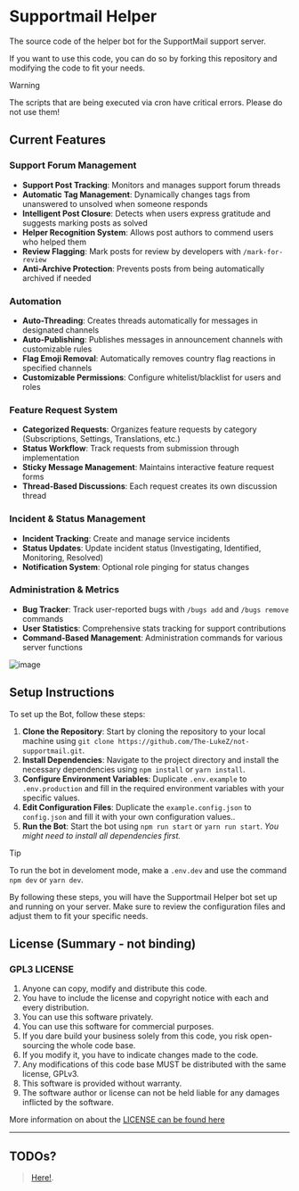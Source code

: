 # Supportmail Helper

The source code of the helper bot for the SupportMail support server.

If you want to use this code, you can do so by forking this repository and modifying the code to fit your needs.

> [!WARNING]
> The scripts that are being executed via cron have critical errors. Please do not use them!

## Current Features

### Support Forum Management

- **Support Post Tracking**: Monitors and manages support forum threads
- **Automatic Tag Management**: Dynamically changes tags from unanswered to unsolved when someone responds
- **Intelligent Post Closure**: Detects when users express gratitude and suggests marking posts as solved
- **Helper Recognition System**: Allows post authors to commend users who helped them
- **Review Flagging**: Mark posts for review by developers with `/mark-for-review`
- **Anti-Archive Protection**: Prevents posts from being automatically archived if needed

### Automation

- **Auto-Threading**: Creates threads automatically for messages in designated channels
- **Auto-Publishing**: Publishes messages in announcement channels with customizable rules
- **Flag Emoji Removal**: Automatically removes country flag reactions in specified channels
- **Customizable Permissions**: Configure whitelist/blacklist for users and roles

### Feature Request System

- **Categorized Requests**: Organizes feature requests by category (Subscriptions, Settings, Translations, etc.)
- **Status Workflow**: Track requests from submission through implementation
- **Sticky Message Management**: Maintains interactive feature request forms
- **Thread-Based Discussions**: Each request creates its own discussion thread

### Incident & Status Management

- **Incident Tracking**: Create and manage service incidents
- **Status Updates**: Update incident status (Investigating, Identified, Monitoring, Resolved)
- **Notification System**: Optional role pinging for status changes

### Administration & Metrics

- **Bug Tracker**: Track user-reported bugs with `/bugs add` and `/bugs remove` commands
- **User Statistics**: Comprehensive stats tracking for support contributions
- **Command-Based Management**: Administration commands for various server functions

![image](https://github.com/user-attachments/assets/6249640a-5e66-43dc-90ef-6d66e2e86cc6)

## Setup Instructions

To set up the Bot, follow these steps:

1. **Clone the Repository**: Start by cloning the repository to your local machine using `git clone https://github.com/The-LukeZ/not-supportmail.git`.
2. **Install Dependencies**: Navigate to the project directory and install the necessary dependencies using `npm install` or `yarn install`.
3. **Configure Environment Variables**: Duplicate `.env.example` to `.env.production` and fill in the required environment variables with your specific values.
4. **Edit Configuration Files**: Duplicate the `example.config.json` to `config.json` and fill it with your own configuration values..
5. **Run the Bot**: Start the bot using `npm run start` or `yarn run start`. _You might need to install all dependencies first._

> [!TIP]
> To run the bot in develoment mode, make a `.env.dev` and use the command `npm dev` or `yarn dev`.

By following these steps, you will have the Supportmail Helper bot set up and running on your server. Make sure to review the configuration files and adjust them to fit your specific needs.

## License (Summary - not binding)

### **GPL3 LICENSE**

1. Anyone can copy, modify and distribute this code.
2. You have to include the license and copyright notice with each and every distribution.
3. You can use this software privately.
4. You can use this software for commercial purposes.
5. If you dare build your business solely from this code, you risk open-sourcing the whole code base.
6. If you modify it, you have to indicate changes made to the code.
7. Any modifications of this code base MUST be distributed with the same license, GPLv3.
8. This software is provided without warranty.
9. The software author or license can not be held liable for any damages inflicted by the software.

More information on about the [LICENSE can be found here](http://choosealicense.com/licenses/gpl-3.0/)

---

## TODOs?

> [Here!](/TODO.md).

